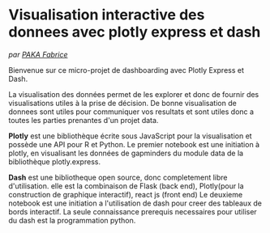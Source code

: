 # Visualisation interactive des donnees avec plotly express et dash
*par <u>PAKA Fabrice</u>* 


Bienvenue sur ce micro-projet de dashboarding avec Plotly Express et Dash.

La visualisation des données permet de les explorer et donc de fournir des visualisations utiles à la prise de décision. De bonne visualisation de donnees sont utiles pour communiquer vos resultats et sont utiles donc a toutes les parties prenantes d'un projet data.

**Plotly** est une bibliothèque écrite sous  JavaScript pour la visualisation et possède une API pour R et Python.
 Le premier notebook est une initiation à plotly, en visualisant les données de gapminders du module data de la bibliothèque plotly.express.

 **Dash** est une bibliotheque open source, donc completement libre d'utilisation. elle est la combinaison de Flask (back end), Plotly(pour la construction de graphique interactif), react js (front end)
 Le deuxieme notebook est une initiation a l'utilisation de dash pour creer des tableaux de bords interactif. La seule connaissance prerequis necessaires pour utiliser du dash est la programmation python.


